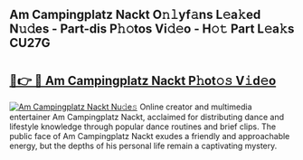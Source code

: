 ## Am Campingplatz Nackt O𝚗𝚕yf𝚊ns L𝚎a𝚔ed N𝚞𝚍es - Part-dis P𝚑𝚘tos Vi𝚍𝚎o - H𝚘𝚝 Part L𝚎a𝚔s CU27G

# <h2><a href="http://kfcw0d.oniu.top/?m=Am+Campingplatz+Nackt">🔗👉 🔴 Am Campingplatz Nackt P𝚑ot𝚘𝚜 V𝚒d𝚎o</a></h2>

[![Am Campingplatz Nackt Nu𝚍e𝚜](https://i.imgur.com/0qMVB7G.gif)](http://kfcw0d.oniu.top/?m=Am+Campingplatz+Nackt)
Online creator and multimedia entertainer Am Campingplatz Nackt, acclaimed for distributing dance and lifestyle knowledge through popular dance routines and brief clips. The public face of Am Campingplatz Nackt exudes a friendly and approachable energy, but the depths of his personal life remain a captivating mystery.  
